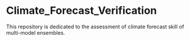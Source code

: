 # Climate_Forecast_Verification
This repository is dedicated to the assessment of climate forecast skill of multi-model ensembles.
